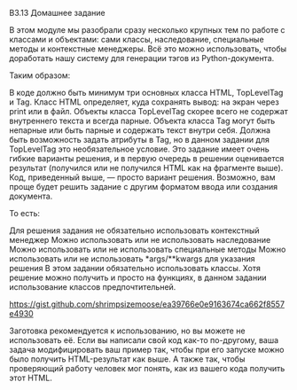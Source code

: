 B3.13 Домашнее задание

В этом модуле мы разобрали сразу несколько крупных тем по работе с классами и объектами: сами классы, наследование, специальные методы и контекстные менеджеры. Всё это можно использовать, чтобы доработать нашу систему для генерации тэгов из Python-документа.

Таким образом:

В коде должно быть минимум три основных класса HTML, TopLevelTag и Tag.
Класс HTML определяет, куда сохранять вывод: на экран через print или в файл.
Объекты класса TopLevelTag скорее всего не содержат внутреннего текста и всегда парные.
Объекта класса Tag могут быть непарные или быть парные и содержать текст внутри себя.
Должна быть возможность задать атрибуты в Tag, но в данном задании для TopLevelTag это необязательное условие.
Это задание имеет очень гибкие варианты решения, и в первую очередь в решении оценивается результат (получился или не получился HTML как на фрагменте выше). Код, приведенный выше, — просто вариант решения. Возможно, вам проще будет решить задание с другим форматом ввода или создания документа.

То есть:

Для решения задания не обязательно использовать контекстный менеджер
Можно использовать или не использовать наследование
Можно использовать или не использовать специальные методы
Можно использовать или не использовать *args/**kwargs для указания решения
В этом задании обязательно использовать классы. Хотя решение можно получить и просто на функциях, в данном задании использование классов предпочтительней.

https://gist.github.com/shrimpsizemoose/ea39766e0e9163674ca662f8557e4930

Заготовка рекомендуется к использованию, но вы можете не использовать её. Если вы написали свой код как-то по-другому, ваша задача модифицировать ваш пример так, чтобы при его запуске можно было получить HTML-результат как выше. А также так, чтобы проверяющий работу человек мог понять, как из вашего кода получить этот HTML.
